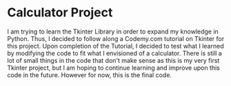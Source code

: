 # Calculator Project

I am trying to learn the Tkinter Library in order to expand my knowledge in Python. 
Thus, I decided to follow along a Codemy.com tutorial on Tkinter for this project.
Upon completion of the Tutorial, I decided to test what I learned by modifying the code
to fit what I envisioned of a calculator. There is still a lot of small things in the 
code that don't make sense as this is my very first Tkinter project, but I am hoping
to continue learning and improve upon this code in the future. However for now, this 
is the final code.
